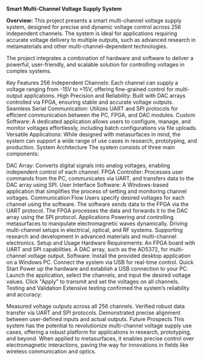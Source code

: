 **Smart Multi-Channel Voltage Supply System**

**Overview:**
This project presents a smart multi-channel voltage supply system, designed for precise and dynamic voltage control across 256 independent channels. The system is ideal for applications requiring accurate voltage delivery to multiple outputs, such as advanced research in metamaterials and other multi-channel-dependent technologies.

The project integrates a combination of hardware and software to deliver a powerful, user-friendly, and scalable solution for controlling voltages in complex systems.

Key Features
256 Independent Channels: Each channel can supply a voltage ranging from -15V to +15V, offering fine-grained control for multi-output applications.
High Precision and Reliability: Built with DAC arrays controlled via FPGA, ensuring stable and accurate voltage outputs.
Seamless Serial Communication: Utilizes UART and SPI protocols for efficient communication between the PC, FPGA, and DAC modules.
Custom Software: A dedicated application allows users to configure, manage, and monitor voltages effortlessly, including batch configurations via file uploads.
Versatile Applications: While designed with metasurfaces in mind, the system can support a wide range of use cases in research, prototyping, and production.
System Architecture
The system consists of three main components:

DAC Array: Converts digital signals into analog voltages, enabling independent control of each channel.
FPGA Controller: Processes user commands from the PC, communicates via UART, and transfers data to the DAC array using SPI.
User Interface Software: A Windows-based application that simplifies the process of setting and monitoring channel voltages.
Communication Flow
Users specify desired voltages for each channel using the software.
The software sends data to the FPGA via the UART protocol.
The FPGA processes the data and forwards it to the DAC array using the SPI protocol.
Applications
Powering and controlling metasurfaces to manipulate electromagnetic waves dynamically.
Driving multi-channel setups in electrical, optical, and RF systems.
Supporting research and development in advanced materials and multi-channel electronics.
Setup and Usage
Hardware Requirements:
An FPGA board with UART and SPI capabilities.
A DAC array, such as the AD5372, for multi-channel voltage output.
Software:
Install the provided desktop application on a Windows PC.
Connect the system via USB for real-time control.
Quick Start
Power up the hardware and establish a USB connection to your PC.
Launch the application, select the channels, and input the desired voltage values.
Click "Apply" to transmit and set the voltages on all channels.
Testing and Validation
Extensive testing confirmed the system’s reliability and accuracy:

Measured voltage outputs across all 256 channels.
Verified robust data transfer via UART and SPI protocols.
Demonstrated precise alignment between user-defined inputs and actual outputs.
Future Prospects
This system has the potential to revolutionize multi-channel voltage supply use cases, offering a robust platform for applications in research, prototyping, and beyond. When applied to metasurfaces, it enables precise control over electromagnetic interactions, paving the way for innovations in fields like wireless communication and optics.


 
